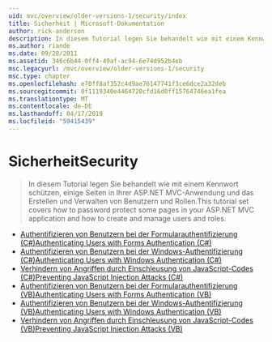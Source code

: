 ```yaml
---
uid: mvc/overview/older-versions-1/security/index
title: Sicherheit | Microsoft-Dokumentation
author: rick-anderson
description: In diesem Tutorial legen Sie behandelt wie mit einem Kennwort schützen, einige Seiten in Ihrer ASP.NET MVC-Anwendung und das Erstellen und Verwalten von Benutzern und Rollen.
ms.author: riande
ms.date: 09/28/2011
ms.assetid: 346c6b44-0ff4-49af-ac94-6e74d952b4eb
msc.legacyurl: /mvc/overview/older-versions-1/security
msc.type: chapter
ms.openlocfilehash: e70ff8af352c4d9ae76147741f3ce6dce2a32deb
ms.sourcegitcommit: 0f1119340e4464720cfd16d0ff15764746ea1fea
ms.translationtype: MT
ms.contentlocale: de-DE
ms.lasthandoff: 04/17/2019
ms.locfileid: "59415439"
---
```

# <a name="security"></a><span data-ttu-id="93ebe-103">Sicherheit</span><span class="sxs-lookup"><span data-stu-id="93ebe-103">Security</span></span>

> <span data-ttu-id="93ebe-104">In diesem Tutorial legen Sie behandelt wie mit einem Kennwort schützen, einige Seiten in Ihrer ASP.NET MVC-Anwendung und das Erstellen und Verwalten von Benutzern und Rollen.</span><span class="sxs-lookup"><span data-stu-id="93ebe-104">This tutorial set covers how to password protect some pages in your ASP.NET MVC application and how to create and manage users and roles.</span></span>


- [<span data-ttu-id="93ebe-105">Authentifizieren von Benutzern bei der Formularauthentifizierung (C#)</span><span class="sxs-lookup"><span data-stu-id="93ebe-105">Authenticating Users with Forms Authentication (C#)</span></span>](authenticating-users-with-forms-authentication-cs.md)
- [<span data-ttu-id="93ebe-106">Authentifizieren von Benutzern bei der Windows-Authentifizierung (C#)</span><span class="sxs-lookup"><span data-stu-id="93ebe-106">Authenticating Users with Windows Authentication (C#)</span></span>](authenticating-users-with-windows-authentication-cs.md)
- [<span data-ttu-id="93ebe-107">Verhindern von Angriffen durch Einschleusung von JavaScript-Codes (C#)</span><span class="sxs-lookup"><span data-stu-id="93ebe-107">Preventing JavaScript Injection Attacks (C#)</span></span>](preventing-javascript-injection-attacks-cs.md)
- [<span data-ttu-id="93ebe-108">Authentifizieren von Benutzern bei der Formularauthentifizierung (VB)</span><span class="sxs-lookup"><span data-stu-id="93ebe-108">Authenticating Users with Forms Authentication (VB)</span></span>](authenticating-users-with-forms-authentication-vb.md)
- [<span data-ttu-id="93ebe-109">Authentifizieren von Benutzern bei der Windows-Authentifizierung (VB)</span><span class="sxs-lookup"><span data-stu-id="93ebe-109">Authenticating Users with Windows Authentication (VB)</span></span>](authenticating-users-with-windows-authentication-vb.md)
- [<span data-ttu-id="93ebe-110">Verhindern von Angriffen durch Einschleusung von JavaScript-Codes (VB)</span><span class="sxs-lookup"><span data-stu-id="93ebe-110">Preventing JavaScript Injection Attacks (VB)</span></span>](preventing-javascript-injection-attacks-vb.md)
